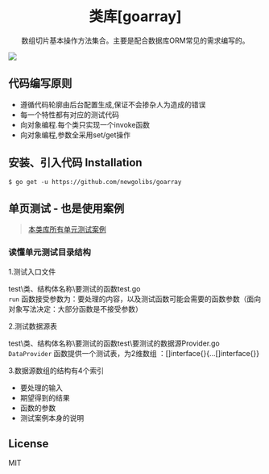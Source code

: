 <h1 align="center"> 类库[goarray] </h1>
<p align="center"> 数组切片基本操作方法集合。主要是配合数据库ORM常见的需求编写的。</p>

![](https://github.com/newgolibs/goarray/workflows/单元测试/badge.svg)

## 代码编写原则
- 遵循代码轮廓由后台配置生成,保证不会掺杂人为造成的错误
- 每一个特性都有对应的测试代码
- 向对象编程.每个类只实现一个invoke函数
- 向对象编程,参数全采用set/get操作

## 安装、引入代码 Installation

```
$ go get -u https://github.com/newgolibs/goarray
```


## 单页测试 - 也是使用案例

>[本类库所有单元测试案例](./test/)

### 读懂单元测试目录结构

1.测试入口文件

test\类、结构体名称\要测试的函数test.go<br>
`run` 函数接受参数为：要处理的内容，以及测试函数可能会需要的函数参数（面向对象写法决定：大部分函数是不接受参数）

2.测试数据源表

test\类、结构体名称\要测试的函数test\要测试的数据源Provider.go<br>
`DataProvider` 函数提供一个测试表，为2维数组 ：[]interface{}{...[]interface{}}<br>

3.数据源数组的结构有4个索引

* 要处理的输入
* 期望得到的结果
* 函数的参数
* 测试案例本身的说明

## License
MIT